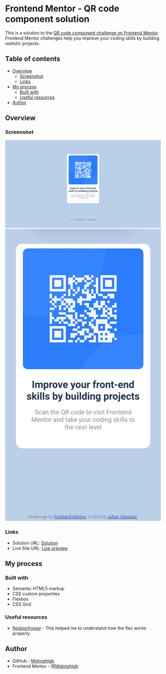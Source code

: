 # Frontend Mentor - QR code component solution

This is a solution to the [QR code component challenge on Frontend Mentor](https://www.frontendmentor.io/challenges/qr-code-component-iux_sIO_H). Frontend Mentor challenges help you improve your coding skills by building realistic projects.

## Table of contents

- [Overview](#overview)
  - [Screenshot](#screenshot)
  - [Links](#links)
- [My process](#my-process)
  - [Built with](#built-with)
  - [Useful resources](#useful-resources)
- [Author](#author)


## Overview

### Screenshot

![The desktop](./design/desktop-design.jpg)
![The mobile design](./design/mobile-design.jpg)

### Links

- Solution URL: [Solution](https://github.com/Midnightgb/qr-code-component)
- Live Site URL: [Live preview](https://midnightgb.github.io/qr-code-component/)

## My process

### Built with

- Semantic HTML5 markup
- CSS custom properties
- Flexbox
- CSS Grid

### Useful resources

- [flexboxfroggy](http://flexboxfroggy.com/) - This helped me to understand how the flex works properly.

## Author

- GitHub - [Midnightgb](https://github.com/Midnightgb)
- Frontend Mentor - [@Midnightgb](https://www.frontendmentor.io/profile/Midnightgb)
